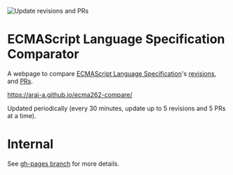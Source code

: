 ![Update revisions and PRs](https://github.com/arai-a/ecma262-compare/workflows/Update%20revisions%20and%20PRs/badge.svg)

# ECMAScript Language Specification Comparator

A webpage to compare [ECMAScript Language Specification](https://tc39.es/ecma262/)'s [revisions](https://github.com/tc39/ecma262/commits/master), and [PRs](https://github.com/tc39/ecma262/pulls).

https://arai-a.github.io/ecma262-compare/

Updated periodically (every 30 minutes, update up to 5 revisions and 5 PRs at a time).

# Internal

See [gh-pages branch](https://github.com/arai-a/ecma262-compare/tree/gh-pages) for more details.
